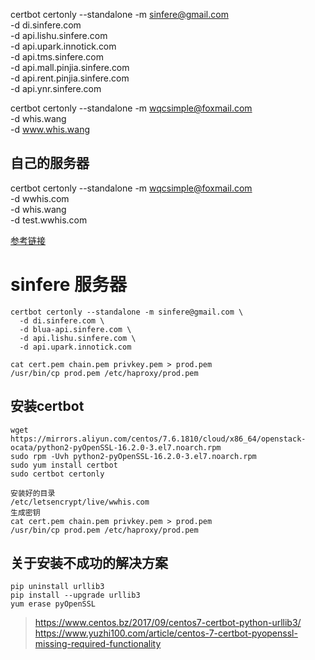 
certbot certonly --standalone -m sinfere@gmail.com \
  -d di.sinfere.com \
  -d api.lishu.sinfere.com \
  -d api.upark.innotick.com \
  -d api.tms.sinfere.com \
  -d api.mall.pinjia.sinfere.com \
  -d api.rent.pinjia.sinfere.com \
  -d api.ynr.sinfere.com


  certbot certonly --standalone -m wqcsimple@foxmail.com \
    -d whis.wang \
    -d www.whis.wang

## 自己的服务器
certbot certonly --standalone -m wqcsimple@foxmail.com \
    -d wwhis.com \
    -d whis.wang \
    -d test.wwhis.com


[参考链接](https://www.google.com/url?sa=t&rct=j&q=&esrc=s&source=web&cd=1&ved=0ahUKEwiBnaOxn63TAhVDv7wKHa2qCzEQFgglMAA&url=https%3A%2F%2Fcertbot.eff.org%2F&usg=AFQjCNGy31LL0l1YWybeVw8XwA_7DCrUZw&sig2=gkUbuXEMNrT0E9MYvkD8MQ)


# sinfere 服务器
```shell
certbot certonly --standalone -m sinfere@gmail.com \
  -d di.sinfere.com \
  -d blua-api.sinfere.com \
  -d api.lishu.sinfere.com \
  -d api.upark.innotick.com

cat cert.pem chain.pem privkey.pem > prod.pem
/usr/bin/cp prod.pem /etc/haproxy/prod.pem
```



## 安装certbot
```shell
wget https://mirrors.aliyun.com/centos/7.6.1810/cloud/x86_64/openstack-ocata/python2-pyOpenSSL-16.2.0-3.el7.noarch.rpm
sudo rpm -Uvh python2-pyOpenSSL-16.2.0-3.el7.noarch.rpm
sudo yum install certbot
sudo certbot certonly

安装好的目录
/etc/letsencrypt/live/wwhis.com
生成密钥
cat cert.pem chain.pem privkey.pem > prod.pem
/usr/bin/cp prod.pem /etc/haproxy/prod.pem
```

##  关于安装不成功的解决方案
```shell
pip uninstall urllib3
pip install --upgrade urllib3
yum erase pyOpenSSL
```
> https://www.centos.bz/2017/09/centos7-certbot-python-urllib3/
> https://www.yuzhi100.com/article/centos-7-certbot-pyopenssl-missing-required-functionality